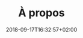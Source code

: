 ---
title: "À propos"
menu: 
  main:
    weight: 100
date: 2018-09-17T16:32:57+02:00
draft: true
type: "homepage"
---